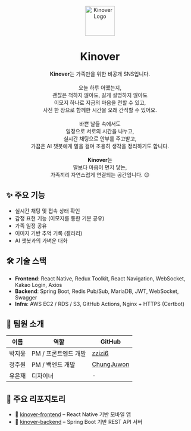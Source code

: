 <p align="center">
  <img src="https://avatars.githubusercontent.com/u/206313018?s=200&v=4" width="80" alt="Kinover Logo"/>
</p>

<h1 align="center">Kinover</h1>
<p align="center">
  <b>Kinover</b>는 가족만을 위한 비공개 SNS입니다.  
  <br/><br/>
  오늘 하루 어땠는지, <br/>
  괜찮은 척하지 않아도, 길게 설명하지 않아도 <br/>
  이모지 하나로 지금의 마음을 전할 수 있고, <br/>
  사진 한 장으로 함께한 시간을 오래 간직할 수 있어요. <br/><br/>
  바쁜 날들 속에서도 <br/>
  일정으로 서로의 시간을 나누고, <br/>
  실시간 채팅으로 안부를 주고받고, <br/>
  가끔은 AI 챗봇에게 말을 걸며 조용히 생각을 정리하기도 합니다. <br/><br/>
  <b>Kinover</b>는 <br/>
  말보다 마음이 먼저 닿는, <br/>
  가족끼리 자연스럽게 연결되는 공간입니다. 😊
</p>


## ✨ 주요 기능
- 실시간 채팅 및 접속 상태 확인
- 감정 표현 기능 (이모지를 통한 기분 공유)
- 가족 일정 공유
- 이미지 기반 추억 기록 (갤러리)
- AI 챗봇과의 가벼운 대화


## 🛠️ 기술 스택
- **Frontend**: React Native, Redux Toolkit, React Navigation, WebSocket, Kakao Login, Axios
- **Backend**: Spring Boot, Redis Pub/Sub, MariaDB, JWT, WebSocket, Swagger
- **Infra**: AWS EC2 / RDS / S3, GitHub Actions, Nginx + HTTPS (Certbot)



## 👥 팀원 소개
| 이름   | 역할              | GitHub                                           |
|--------|-------------------|--------------------------------------------------|
| 박지윤 | PM / 프론트엔드 개발   | [zzizi6](https://github.com/zzizi6)             |
| 정주원 | PM / 백엔드 개발       | [ChungJuwon](https://github.com/ChungJuwon)     |
| 유은재 | 디자이너          | -                                                |


## 📌 주요 리포지토리
- 🔗 [kinover-frontend](https://github.com/Kinover/kinover_frontend) – React Native 기반 모바일 앱
- 🔗 [kinover-backend](https://github.com/Kinover/kinover_backend) – Spring Boot 기반 REST API 서버
